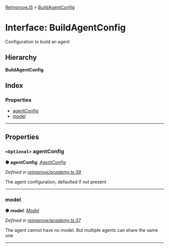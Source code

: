 [ReImproveJS](../README.md) > [BuildAgentConfig](../interfaces/buildagentconfig.md)

# Interface: BuildAgentConfig

Configuration to build an agent

## Hierarchy

**BuildAgentConfig**

## Index

### Properties

* [agentConfig](buildagentconfig.md#agentconfig)
* [model](buildagentconfig.md#model)

---

## Properties

<a id="agentconfig"></a>

### `<Optional>` agentConfig

**● agentConfig**: *[AgentConfig](agentconfig.md)*

*Defined in [reimprove/academy.ts:39](https://github.com/Pravez/FurnishJS/blob/8ae2d2d/src/reimprove/academy.ts#L39)*

The agent configuration, defaulted if not present

___
<a id="model"></a>

###  model

**● model**: *[Model](../classes/model.md)*

*Defined in [reimprove/academy.ts:37](https://github.com/Pravez/FurnishJS/blob/8ae2d2d/src/reimprove/academy.ts#L37)*

The agent cannot have no model. But multiple agents can share the same one

___

